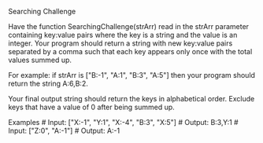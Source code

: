 Searching Challenge
<p>
Have the function SearchingChallenge(strArr) read in the strArr parameter containing 
key:value pairs where the key is a string and the value is an integer. Your program should 
return a string with new key:value pairs separated by a comma such that each key appears 
only once with the total values summed up.
<p>
For example: if strArr is ["B:-1", "A:1", "B:3", "A:5"] then your program should return 
the string A:6,B:2.
<p>  
Your final output string should return the keys in alphabetical order. Exclude keys that 
have a value of 0 after being summed up.
<p>
Examples
# Input: ["X:-1", "Y:1", "X:-4", "B:3", "X:5"]
# Output: B:3,Y:1
# Input: ["Z:0", "A:-1"]
# Output: A:-1
